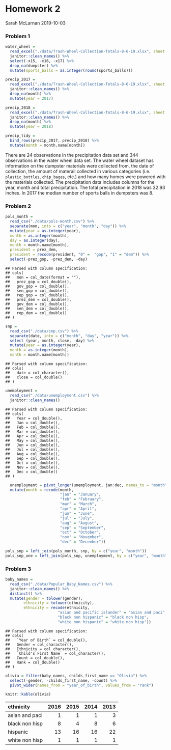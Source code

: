 Homework 2
================
Sarah McLarnan
2019-10-03

### Problem 1

``` r
water_wheel = 
  read_excel("./data/Trash-Wheel-Collection-Totals-8-6-19.xlsx", sheet = 1, skip = 1) %>%
  janitor::clean_names() %>%
  select(-x15, -x16, -x17) %>%
  drop_na(dumpster) %>%
  mutate(sports_balls = as.integer(round(sports_balls)))
```

``` r
precip_2017 = 
  read_excel("./data/Trash-Wheel-Collection-Totals-8-6-19.xlsx", sheet = 5, skip = 1) %>%
  janitor::clean_names() %>%
  drop_na(month) %>%
  mutate(year = 2017)
```

``` r
precip_2018 =
  read_excel("./data/Trash-Wheel-Collection-Totals-8-6-19.xlsx", sheet = 6, skip = 1) %>%
  janitor::clean_names() %>%
  drop_na(month) %>%
  mutate(year = 2018)
```

``` r
precip_tidy =
  bind_rows(precip_2017, precip_2018) %>%
  mutate(month = month.name[month])
```

There are 24 observations in the precipitation data set and 344 observations in the water wheel data set. The water wheel dataset has information on the dumpster materials were collected from, the date of collection, the amount of materail collected in various categories (i.e. `plastic_bottles`, `chip_bages`, etc.) and how many homes were powered with the materials collected. The precipitation data includes columns for the year, month and total precipitation. The total precipitation in 2018 was 32.93 inches. In 2017 the median number of sports balls in dumpsters was 8.

### Problem 2

``` r
pols_month = 
  read_csv("./data/pols-month.csv") %>%
  separate(mon, into = c("year", "month", "day")) %>%
  mutate(year = as.integer(year),
  month = as.integer(month),
  day = as.integer(day),
  month = month.name[month], 
  president = prez_dem,
  president = recode(president, "0" =  "gop", "1" = "dem")) %>%
  select(-prez_gop, -prez_dem, -day)
```

    ## Parsed with column specification:
    ## cols(
    ##   mon = col_date(format = ""),
    ##   prez_gop = col_double(),
    ##   gov_gop = col_double(),
    ##   sen_gop = col_double(),
    ##   rep_gop = col_double(),
    ##   prez_dem = col_double(),
    ##   gov_dem = col_double(),
    ##   sen_dem = col_double(),
    ##   rep_dem = col_double()
    ## )

``` r
snp = 
  read_csv("./data/snp.csv") %>%
  separate(date, into = c("month", "day", "year")) %>%
  select (year, month, close, -day) %>%
  mutate(year = as.integer(year),
  month = as.integer(month),
  month = month.name[month])
```

    ## Parsed with column specification:
    ## cols(
    ##   date = col_character(),
    ##   close = col_double()
    ## )

``` r
unemployment =
  read_csv("./data/unemployment.csv") %>%
  janitor::clean_names()
```

    ## Parsed with column specification:
    ## cols(
    ##   Year = col_double(),
    ##   Jan = col_double(),
    ##   Feb = col_double(),
    ##   Mar = col_double(),
    ##   Apr = col_double(),
    ##   May = col_double(),
    ##   Jun = col_double(),
    ##   Jul = col_double(),
    ##   Aug = col_double(),
    ##   Sep = col_double(),
    ##   Oct = col_double(),
    ##   Nov = col_double(),
    ##   Dec = col_double()
    ## )

``` r
  unemployment = pivot_longer(unemployment, jan:dec, names_to = "month", values_to = "prec_unemployment") %>%
  mutate(month = recode(month, 
                        "jan" = "January", 
                        "feb" = "February", 
                        "mar" = "March", 
                        "apr" = "April", 
                        "jun" = "June", 
                        "jul" = "July", 
                        "aug" = "August", 
                        "sep" = "September", 
                        "oct" = "October", 
                        "nov" = "November", 
                        "dec" = "December"))
```

``` r
pols_snp = left_join(pols_month, snp, by = c("year", "month"))
pols_snp_une = left_join(pols_snp, unemployment, by = c("year", "month"))
```

### Problem 3

``` r
baby_names =
  read_csv("./data/Popular_Baby_Names.csv") %>%
  janitor::clean_names() %>%
  distinct() %>%
  mutate(gender = tolower(gender), 
        ethnicity = tolower(ethnicity),
        ethnicity = recode(ethnicity, 
                       "asian and pacific islander" = "asian and paci", 
                       "black non hispanic" = "black non hisp", 
                       "white non hispanic" = "white non hisp"))
```

    ## Parsed with column specification:
    ## cols(
    ##   `Year of Birth` = col_double(),
    ##   Gender = col_character(),
    ##   Ethnicity = col_character(),
    ##   `Child's First Name` = col_character(),
    ##   Count = col_double(),
    ##   Rank = col_double()
    ## )

``` r
olivia = filter(baby_names, childs_first_name == "Olivia") %>%
  select(-gender, -childs_first_name, -count) %>%
  pivot_wider(names_from = "year_of_birth", values_from = "rank")

knitr::kable(olivia)
```

| ethnicity      |  2016|  2015|  2014|  2013|
|:---------------|-----:|-----:|-----:|-----:|
| asian and paci |     1|     1|     1|     3|
| black non hisp |     8|     4|     8|     6|
| hispanic       |    13|    16|    16|    22|
| white non hisp |     1|     1|     1|     1|
